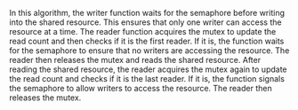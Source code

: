 In this algorithm, the writer function waits for the semaphore before writing into the shared resource. This ensures that only one writer can access the resource at a time. The reader function acquires the mutex to update the read count and then checks if it is the first reader. If it is, the function waits for the semaphore to ensure that no writers are accessing the resource. The reader then releases the mutex and reads the shared resource. After reading the shared resource, the reader acquires the mutex again to update the read count and checks if it is the last reader. If it is, the function signals the semaphore to allow writers to access the resource. The reader then releases the mutex.
